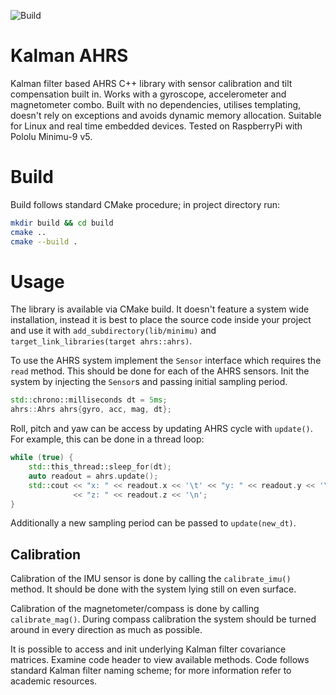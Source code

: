 ![Build](https://github.com/agv-polsl/ekf-ahrs/workflows/Build/badge.svg)

# Kalman AHRS

Kalman filter based AHRS C++ library with sensor calibration and tilt
compensation built in.
Works with a gyroscope, accelerometer and magnetometer combo.
Built with no dependencies, utilises templating, doesn't rely on exceptions and
avoids dynamic memory allocation.
Suitable for Linux and real time embedded devices.
Tested on RaspberryPi with Pololu Minimu-9 v5.

# Build

Build follows standard CMake procedure; in project directory run:

```sh
mkdir build && cd build
cmake ..
cmake --build .
```

# Usage

The library is available via CMake build.
It doesn't feature a system wide installation, instead it is best to place the
source code inside your project and use it with `add_subdirectory(lib/minimu)`
and `target_link_libraries(target ahrs::ahrs)`.

To use the AHRS system implement the `Sensor` interface which requires the
`read` method.
This should be done for each of the AHRS sensors.
Init the system by injecting the `Sensor`s and passing initial sampling period.

```cpp
std::chrono::milliseconds dt = 5ms;
ahrs::Ahrs ahrs{gyro, acc, mag, dt};
```

Roll, pitch and yaw can be access by updating AHRS cycle with `update()`.
For example, this can be done in a thread loop:

```cpp
while (true) {
    std::this_thread::sleep_for(dt);
    auto readout = ahrs.update();
    std::cout << "x: " << readout.x << '\t' << "y: " << readout.y << '\t'
              << "z: " << readout.z << '\n';
}
```

Additionally a new sampling period can be passed to `update(new_dt)`.

## Calibration

Calibration of the IMU sensor is done by calling the `calibrate_imu()` method.
It should be done with the system lying still on even surface.

Calibration of the magnetometer/compass is done by calling `calibrate_mag()`.
During compass calibration the system should be turned around in every direction
as much as possible.

It is possible to access and init underlying Kalman filter covariance matrices.
Examine code header to view available methods.
Code follows standard Kalman filter naming scheme; for more information refer to
academic resources.
